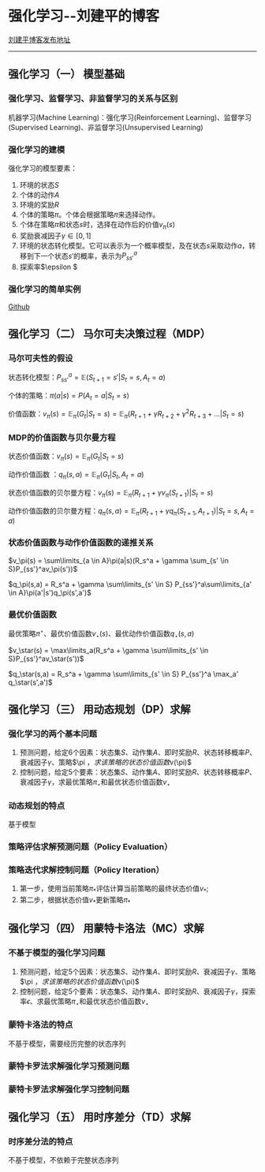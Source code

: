 # 强化学习--刘建平的博客

[刘建平博客发布地址](https://www.cnblogs.com/pinard/p/9385570.html)

----

## 强化学习（一） 模型基础

### 强化学习、监督学习、非监督学习的关系与区别

机器学习(Machine Learning)：强化学习(Reinforcement Learning)、监督学习(Supervised Learning)、非监督学习(Unsupervised Learning)

### 强化学习的建模

强化学习的模型要素：

1. 环境的状态$S$
2. 个体的动作$A$
3. 环境的奖励$R$
4. 个体的策略$\pi$。个体会根据策略$\pi$来选择动作。
5. 个体在策略$\pi$和状态$s$时，选择在动作后的价值$v_\pi(s)$
6. 奖励衰减因子$\gamma \in [0,1]$
7. 环境的状态转化模型。它可以表示为一个概率模型，及在状态$s$采取动作$a$，转移到下一个状态$s'$的概率，表示为$P^a_{ss'}$
8. 探索率$\epsilon $ 

### 强化学习的简单实例

[Github](https://github.com/ljpzzz/machinelearning/blob/master/reinforcement-learning/introduction.py)

## 强化学习（二） 马尔可夫决策过程（MDP）

### 马尔可夫性的假设

状态转化模型：$P^a_{ss′}=\mathbb{E}(S_{t+1}=s′|S_t=s,A_t=a)$

个体的策略：$\pi(a|s) = P(A_t = a | S_t = s)$

价值函数：$v_\pi(s) = \mathbb{E}_\pi(G_t|S_t = s) = \mathbb{E}_\pi(R_{t+1} + \gamma R_{t+2} + \gamma^2 R_{t+3} + \ldots | S_t = s)$

### MDP的价值函数与贝尔曼方程

状态价值函数：$v_\pi(s) = \mathbb{E}_\pi(G_t|S_t = s)$

动作价值函数 ：$q_\pi(s,a) = \mathbb{E}_\pi({G_t|S_t, A_t = a})$

状态价值函数的贝尔曼方程：$v_\pi(s) = \mathbb{E}_\pi(R_{t+1} + \gamma v_\pi(S_{t+1}) | S_t =s)$

动作价值函数的贝尔曼方程：$q_\pi(s,a) = \mathbb{E}_\pi(R_{t+1} + \gamma q_\pi(S_{t+1},A_{t+1})|S_t = s, A_t = a)$

### 状态价值函数与动作价值函数的递推关系

$v_\pi(s) = \sum\limits_{a \in A}\pi(a|s)(R_s^a + \gamma \sum_{s' \in S}P_{ss'}^av_\pi(s'))$

$q_\pi(s,a) = R_s^a + \gamma \sum\limits_{s' \in S} P_{ss'}^a\sum\limits_{a' \in A}\pi(a'|s')q_\pi(s',a')$

### 最优价值函数

最优策略$\pi^\star$、最优价值函数$v_\star(s)$、最优动作价值函数$q_\star(s,a)$

$v_\star(s) = \max\limits_a(R_s^a + \gamma \sum\limits_{s' \in S}P_{ss'}^av_\star(s'))$

$q_\star(s,a) = R_s^a + \gamma \sum\limits_{s' \in S} P_{ss'}^a \max_a' q_\star(s',a')$

## 强化学习（三） 用动态规划（DP）求解

### 强化学习的两个基本问题

1. 预测问题，给定6个因素：状态集$S$、动作集$A$、即时奖励$R$、状态转移概率$P$、衰减因子$\gamma$、策略$\pi $，求该策略的状态价值函数$v(\pi)$
2. 控制问题，给定5个要素：状态集$S$、动作集$A$、即时奖励$R$、状态转移概率$P$、衰减因子$\gamma$，求最优策略$\pi_\star$和最优状态价值函数$v_\star$

### 动态规划的特点

基于模型

### 策略评估求解预测问题（Policy Evaluation）

### 策略迭代求解控制问题（Policy Iteration）

1. 第一步，使用当前策略$\pi_{*}$评估计算当前策略的最终状态价值$v_{*}$;
2. 第二步，根据状态价值$v_{*}$更新策略$\pi_{*}$

## 强化学习（四） 用蒙特卡洛法（MC）求解

### 不基于模型的强化学习问题

1. 预测问题，给定5个因素：状态集$S$、动作集$A$、即时奖励$R$、衰减因子$\gamma$、策略$\pi $，求该策略的状态价值函数$v(\pi)$
2. 控制问题，给定5个要素：状态集$S$、动作集$A$、即时奖励$R$、衰减因子$\gamma$，探索率$\epsilon$、求最优策略$\pi_\star$和最优状态价值函数$v_\star$

### 蒙特卡洛法的特点

不基于模型，需要经历完整的状态序列

### 蒙特卡罗法求解强化学习预测问题

### 蒙特卡罗法求解强化学习控制问题

## 强化学习（五） 用时序差分（TD）求解

### 时序差分法的特点

不基于模型，不依赖于完整状态序列















